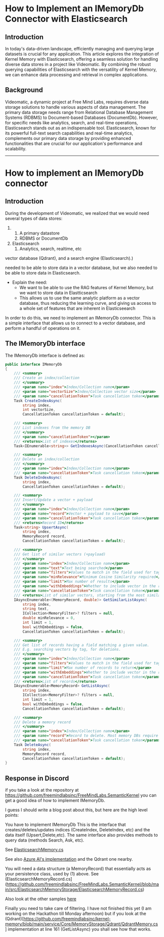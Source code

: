 # How to Implement an IMemoryDb Connector with Elasticsearch

## Introduction
In today's data-driven landscape, efficiently managing and querying large datasets is crucial for any
application. This article explores the integration of Kernel Memory with Elasticsearch, offering a 
seamless solution for handling diverse data stores in a project like Videomatic. By combining the 
robust querying capabilities of Elasticsearch with the versatility of Kernel Memory, we can enhance 
data processing and retrieval in complex applications.

## Background
Videomatic, a dynamic project at Free Mind Labs, requires diverse data storage solutions to handle 
various aspects of data management. The primary data storage needs range from Relational Database 
Management Systems (RDBMS) to Document-based Databases (DocumentDb). However, for specific needs 
like analytics, search, and real-time operations, Elasticsearch stands out as an indispensable tool. 
Elasticsearch, known for its powerful full-text search capabilities and real-time analytics, complements 
our primary data storage by providing enhanced functionalities that are crucial for our application's 
performance and scalability.


----

# How to implement an IMemoryDb connector

## Introduction

During the development of Videomatic, we realized that we would need several types of data stores:

1. 1. A primary datastore
    1. RDBMS or DocumentDb    
1. Elasticsearch
    1. Analytics, search, realtime, etc
  


vector database (Qdrant), and a search engine (Elasticsearch).)



needed to be able to store data in a vector database, but we also needed to be able to store data in Elasticsearch.

- Explain the need:
    - We want to be able to use the RAG features of Kernel Memory, but we want to store data in Elastticsearch
    - This allows us to use the same analytic platform as a vector database, thus reducing the learning curve, and giving us access to a whole set of features that are inherent in Elasticseearch


In order to do this, we need to implement an IMemoryDb connector. This is a simple interface that allows us to connect to a vector database, and perform a handful of operations on it.

## The IMemoryDb interface

The IMemoryDb interface is defined as:

```csharp
public interface IMemoryDb
{
    /// <summary>
    /// Create an index/collection
    /// </summary>
    /// <param name="index">Index/Collection name</param>
    /// <param name="vectorSize">Index/Collection vector size</param>
    /// <param name="cancellationToken">Task cancellation token</param>
    Task CreateIndexAsync(
        string index,
        int vectorSize,
        CancellationToken cancellationToken = default);

    /// <summary>
    /// List indexes from the memory DB
    /// </summary>
    /// <param name="cancellationToken"></param>
    /// <returns>List of indexes</returns>
    Task<IEnumerable<string>> GetIndexesAsync(CancellationToken cancellationToken = default);

    /// <summary>
    /// Delete an index/collection
    /// </summary>
    /// <param name="index">Index/Collection name</param>
    /// <param name="cancellationToken">Task cancellation token</param>
    Task DeleteIndexAsync(
        string index,
        CancellationToken cancellationToken = default);

    /// <summary>
    /// Insert/Update a vector + payload
    /// </summary>
    /// <param name="index">Index/Collection name</param>
    /// <param name="record">Vector + payload to save</param>
    /// <param name="cancellationToken">Task cancellation token</param>
    /// <returns>Record ID</returns>
    Task<string> UpsertAsync(
        string index,
        MemoryRecord record,
        CancellationToken cancellationToken = default);

    /// <summary>
    /// Get list of similar vectors (+payload)
    /// </summary>
    /// <param name="index">Index/Collection name</param>
    /// <param name="text">Text being searched</param>
    /// <param name="filters">Values to match in the field used for tagging records (the field must be a list of strings)</param>
    /// <param name="minRelevance">Minimum Cosine Similarity required</param>
    /// <param name="limit">Max number of results</param>
    /// <param name="withEmbeddings">Whether to include vector in the result</param>
    /// <param name="cancellationToken">Task cancellation token</param>
    /// <returns>List of similar vectors, starting from the most similar</returns>
    IAsyncEnumerable<(MemoryRecord, double)> GetSimilarListAsync(
        string index,
        string text,
        ICollection<MemoryFilter>? filters = null,
        double minRelevance = 0,
        int limit = 1,
        bool withEmbeddings = false,
        CancellationToken cancellationToken = default);

    /// <summary>
    /// Get list of records having a field matching a given value.
    /// E.g. searching vectors by tag, for deletions.
    /// </summary>
    /// <param name="index">Index/Collection name</param>
    /// <param name="filters">Values to match in the field used for tagging records (the field must be a list of strings)</param>
    /// <param name="limit">Max number of records to return</param>
    /// <param name="withEmbeddings">Whether to include vector in the result</param>
    /// <param name="cancellationToken">Task cancellation token</param>
    /// <returns>List of records</returns>
    IAsyncEnumerable<MemoryRecord> GetListAsync(
        string index,
        ICollection<MemoryFilter>? filters = null,
        int limit = 1,
        bool withEmbeddings = false,
        CancellationToken cancellationToken = default);

    /// <summary>
    /// Delete a memory record
    /// </summary>
    /// <param name="index">Index/Collection name</param>
    /// <param name="record">Record to delete. Most memory DBs require only the record ID to be set.</param>
    /// <param name="cancellationToken">Task cancellation token</param>
    Task DeleteAsync(
        string index,
        MemoryRecord record,
        CancellationToken cancellationToken = default);
}


```



## Response in Discord

 if you take a look at the repository at https://github.com/freemindlabsinc/FreeMindLabs.SemanticKernel you can get a good idea of how to implement IMemoryDb.

I guess I should write a blog post about this, but here are the high level points:

You have to implement IMemoryDb 
This is the interface that creates/deletes/updates indices (CreateIndex, DeleteIndex, etc) and the data itself (Upsert,Delete,etc).
The same interface also provides methods to query data (methods Search, Ask, etc).

See [ElasticsearchMemory.cs](https://github.com/freemindlabsinc/FreeMindLabs.SemanticKernel/blob/main/src/ElasticsearchMemoryStorage/ElasticsearchMemory.cs)

See also [Azure AI's implementation](https://github.com/freemindlabsinc/kernel-memory/blob/main/service/Core/MemoryStorage/AzureAISearch/AzureAISearchMemory.cs) and the Qdrant one nearby.

You will need a data structure (a MemoryRecord) that essentially acts as your persistence class, used by (1) above.
See (ElasticsearchMemoryRecord.cs](https://github.com/freemindlabsinc/FreeMindLabs.SemanticKernel/blob/main/src/ElasticsearchMemoryStorage/ElasticsearchMemoryRecord.cs)

Also look at the other samples [here](https://github.com/freemindlabsinc/kernel-memory/tree/main/service/Core/MemoryStorage)

Finally you need to take care of filtering. I have not finished this yet (I am working on the Hackathon till Monday afternoon) but if you look at the (Qdrant)[https://github.com/freemindlabsinc/kernel-memory/blob/main/service/Core/MemoryStorage/Qdrant/QdrantMemory.cs] implementation at line 161 (GetListAsync) you shall see how that works.
